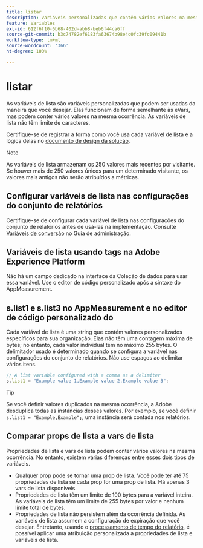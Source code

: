 ```yaml
---
title: listar
description: Variáveis personalizadas que contêm vários valores na mesma ocorrência.
feature: Variables
exl-id: 612f6f10-6b68-402d-abb8-beb6f44ca6ff
source-git-commit: b3c74782ef6183fa63674b98e4c0fc39fc09441b
workflow-type: tm+mt
source-wordcount: '366'
ht-degree: 100%

---
```


# listar

As variáveis de lista são variáveis personalizadas que podem ser usadas da maneira que você desejar. Elas funcionam de forma semelhante às eVars, mas podem conter vários valores na mesma ocorrência. As variáveis de lista não têm limite de caracteres.

Certifique-se de registrar a forma como você usa cada variável de lista e a lógica delas no [documento de design da solução](../../prepare/solution-design.md).

>[!NOTE]
>
>As variáveis de lista armazenam os 250 valores mais recentes por visitante. Se houver mais de 250 valores únicos para um determinado visitante, os valores mais antigos não serão atribuídos a métricas.

## Configurar variáveis de lista nas configurações do conjunto de relatórios

Certifique-se de configurar cada variável de lista nas configurações do conjunto de relatórios antes de usá-las na implementação. Consulte [Variáveis de conversão](/help/admin/admin/conversion-var-admin/list-var-admin.md) no Guia de administração.

## Variáveis de lista usando tags na Adobe Experience Platform

Não há um campo dedicado na interface da Coleção de dados para usar essa variável. Use o editor de código personalizado após a sintaxe do AppMeasurement.

## s.list1 e s.list3 no AppMeasurement e no editor de código personalizado do 

Cada variável de lista é uma string que contém valores personalizados específicos para sua organização. Elas não têm uma contagem máxima de bytes; no entanto, cada valor individual tem no máximo 255 bytes. O delimitador usado é determinado quando se configura a variável nas configurações do conjunto de relatórios. Não use espaços ao delimitar vários itens.

```js
// A list variable configured with a comma as a delimiter
s.list1 = "Example value 1,Example value 2,Example value 3";
```

>[!TIP]
>
>Se você definir valores duplicados na mesma ocorrência, a Adobe desduplica todas as instâncias desses valores. Por exemplo, se você definir `s.list1 = "Example,Example";`, uma instância será contada nos relatórios.

## Comparar props de lista a vars de lista

Propriedades de lista e vars de lista podem conter vários valores na mesma ocorrência. No entanto, existem várias diferenças entre esses dois tipos de variáveis.

* Qualquer prop pode se tornar uma prop de lista. Você pode ter até 75 propriedades de lista se cada prop for uma prop de lista. Há apenas 3 vars de lista disponíveis.
* Propriedades de lista têm um limite de 100 bytes para a variável inteira. As variáveis de lista têm um limite de 255 bytes por valor e nenhum limite total de bytes.
* Propriedades de lista não persistem além da ocorrência definida. As variáveis de lista assumem a configuração de expiração que você desejar. Entretanto, usando o [processamento de tempo do relatório](/help/components/vrs/vrs-report-time-processing.md), é possível aplicar uma atribuição personalizada a propriedades de lista e variáveis de lista.
